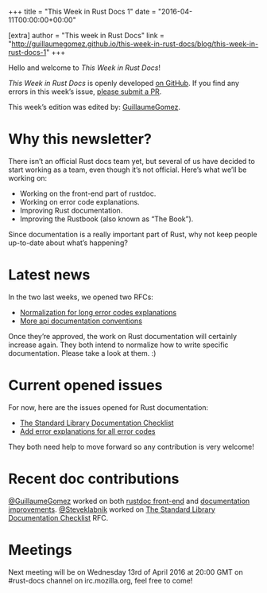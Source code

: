 +++
title = "This Week in Rust Docs 1"
date = "2016-04-11T00:00:00+00:00"

[extra]
author = "This week in Rust Docs"
link = "http://guillaumegomez.github.io/this-week-in-rust-docs/blog/this-week-in-rust-docs-1"
+++
<p>Hello and welcome to <em>This Week in Rust Docs</em>!</p>

<p><em>This Week in Rust Docs</em> is openly developed <a href="https://github.com/GuillaumeGomez/this-week-in-rust-docs">on GitHub</a>.
If you find any errors in this week’s issue, <a href="https://github.com/GuillaumeGomez/this-week-in-rust-docs/pulls">please submit a PR</a>.</p>

<p>This week’s edition was edited by: <a href="https://github.com/GuillaumeGomez">GuillaumeGomez</a>.</p>

<h1 id="why-this-newsletter">Why this newsletter?</h1>

<p>There isn’t an official Rust docs team yet, but several of us have decided to start working as a team, even though it’s not
official. Here’s what we’ll be working on:</p>

<ul>
  <li>Working on the front-end part of rustdoc.</li>
  <li>Working on error code explanations.</li>
  <li>Improving Rust documentation.</li>
  <li>Improving the Rustbook (also known as “The Book”).</li>
</ul>

<p>Since documentation is a really important part of Rust, why not keep people up-to-date about what’s happening?</p>

<h1 id="latest-news">Latest news</h1>

<p>In the two last weeks, we opened two RFCs:</p>

<ul>
  <li><a href="https://github.com/rust-lang/rfcs/pull/1567">Normalization for long error codes explanations</a></li>
  <li><a href="https://github.com/rust-lang/rfcs/pull/1574">More api documentation conventions</a></li>
</ul>

<p>Once they’re approved, the work on Rust documentation will certainly increase again. They both intend to normalize how to write specific documentation. Please take a look at them. :)</p>

<h1 id="current-opened-issues">Current opened issues</h1>

<p>For now, here are the issues opened for Rust documentation:</p>

<ul>
  <li><a href="https://github.com/rust-lang/rust/issues/29329">The Standard Library Documentation Checklist</a></li>
  <li><a href="https://github.com/rust-lang/rust/issues/32777">Add error explanations for all error codes</a></li>
</ul>

<p>They both need help to move forward so any contribution is very welcome!</p>

<h1 id="recent-doc-contributions">Recent doc contributions</h1>

<p><a href="https://github.com/GuillaumeGomez">@GuillaumeGomez</a> worked on both <a href="https://github.com/rust-lang/rust/pull/32230">rustdoc front-end</a> and <a href="https://github.com/rust-lang/rust/pulls?utf8=%E2%9C%93&amp;q=is%3Apr+author%3AGuillaumeGomez+is%3Aclosed+32744+32581+32464+32452+32416">documentation improvements</a>.
<a href="https://github.com/steveklabnik">@Steveklabnik</a> worked on <a href="https://github.com/rust-lang/rust/issues/29329">The Standard Library Documentation Checklist</a> RFC.</p>

<h1 id="meetings">Meetings</h1>

<p>Next meeting will be on Wednesday 13rd of April 2016 at 20:00 GMT on #rust-docs channel on irc.mozilla.org, feel free to come!</p>